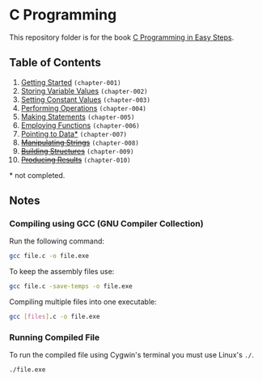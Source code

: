 # C Programming
This repository folder is for the book [C Programming in Easy Steps](http://amzn.to/2bOTEDM).

## Table of Contents
1. [Getting Started](chapter-001) `(chapter-001)`
2. [Storing Variable Values](chapter-002) `(chapter-002)`
3. [Setting Constant Values](chapter-003) `(chapter-003)`
4. [Performing Operations](chapter-004) `(chapter-004)`
5. [Making Statements](chapter-005) `(chapter-005)`
6. [Employing Functions](chapter-006) `(chapter-006)`
7. [Pointing to Data\*](chapter-007) `(chapter-007)`
8. ~~[Manipulating Strings]()~~ `(chapter-008)`
9. ~~[Building Structures]()~~ `(chapter-009)`
10. ~~[Producing Results]()~~ `(chapter-010)`

\* not completed.

## Notes
### Compiling using GCC (GNU Compiler Collection)

Run the following command:

```bash
gcc file.c -o file.exe
```

To keep the assembly files use:

```bash
gcc file.c -save-temps -o file.exe
```

Compiling multiple files into one executable:

```bash
gcc [files].c -o file.exe
```

### Running Compiled File

To run the compiled file using Cygwin's terminal you must use Linux's `./`.

```bash
./file.exe
```
